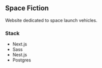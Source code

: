 ## Space Fiction

Website dedicated to space launch vehicles.


### Stack
- Next.js
- Sass
- Nest.js
- Postgres
